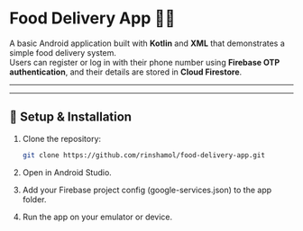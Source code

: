 # Food Delivery App 🍔📱

A basic Android application built with **Kotlin** and **XML** that demonstrates a simple food delivery system.  
Users can register or log in with their phone number using **Firebase OTP authentication**, and their details are stored in **Cloud Firestore**.

---


---

## 🔧 Setup & Installation
1. Clone the repository:
   ```bash
   git clone https://github.com/rinshamol/food-delivery-app.git
2. Open in Android Studio.

3. Add your Firebase project config (google-services.json) to the app folder.

4. Run the app on your emulator or device.
